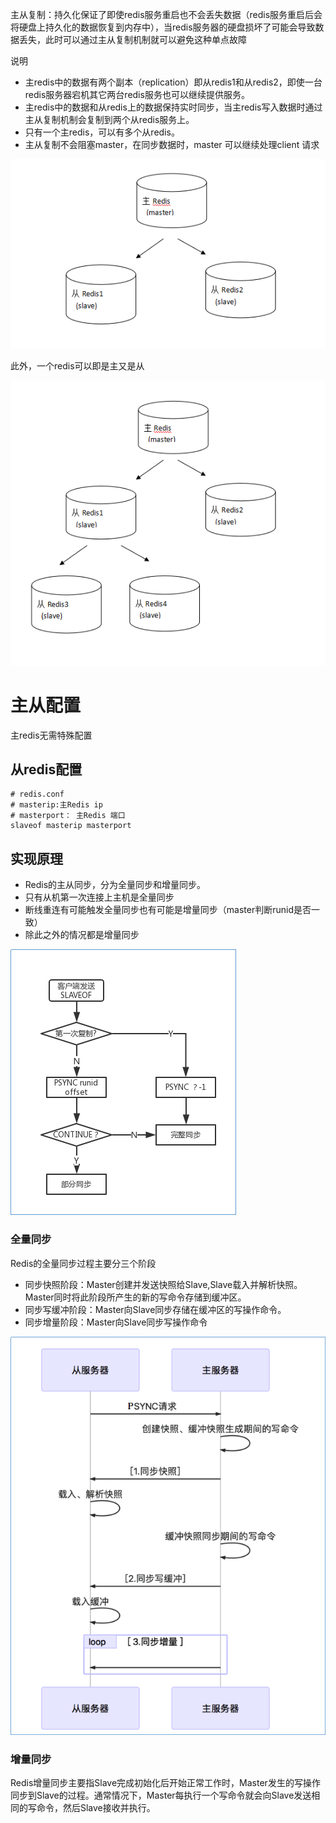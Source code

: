 <!-- Redis的主从复制 -->

主从复制：持久化保证了即使redis服务重启也不会丢失数据（redis服务重启后会将硬盘上持久化的数据恢复到内存中），当redis服务器的硬盘损坏了可能会导致数据丢失，此时可以通过主从复制机制就可以避免这种单点故障

说明
- 主redis中的数据有两个副本（replication）即从redis1和从redis2，即使一台redis服务器宕机其它两台redis服务也可以继续提供服务。
- 主redis中的数据和从redis上的数据保持实时同步，当主redis写入数据时通过主从复制机制会复制到两个从redis服务上。
- 只有一个主redis，可以有多个从redis。
- 主从复制不会阻塞master，在同步数据时，master 可以继续处理client 请求

![redis2](https://raw.githubusercontent.com/FameLsy/Images/master/redis/redis2.png)

此外，一个redis可以即是主又是从

![redis3](https://raw.githubusercontent.com/FameLsy/Images/master/redis/redis3.png)

# 主从配置

主redis无需特殊配置

## 从redis配置

```
# redis.conf
# masterip:主Redis ip
# masterport： 主Redis 端口 
slaveof masterip masterport
```

## 实现原理

- Redis的主从同步，分为全量同步和增量同步。
- 只有从机第一次连接上主机是全量同步
- 断线重连有可能触发全量同步也有可能是增量同步（master判断runid是否一致）
- 除此之外的情况都是增量同步

![redis4](https://raw.githubusercontent.com/FameLsy/Images/master/redis/redis4.png)

### 全量同步

Redis的全量同步过程主要分三个阶段
- 同步快照阶段：Master创建并发送快照给Slave,Slave载入并解析快照。Master同时将此阶段所产生的新的写命令存储到缓冲区。
- 同步写缓冲阶段：Master向Slave同步存储在缓冲区的写操作命令。
- 同步增量阶段：Master向Slave同步写操作命令

![redis5](https://raw.githubusercontent.com/FameLsy/Images/master/redis/redis5.png)

### 增量同步

Redis增量同步主要指Slave完成初始化后开始正常工作时，Master发生的写操作同步到Slave的过程。通常情况下，Master每执行一个写命令就会向Slave发送相同的写命令，然后Slave接收并执行。



